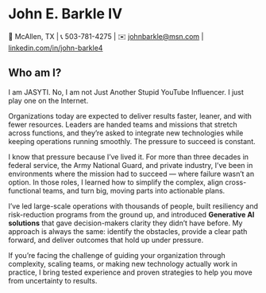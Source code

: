 # John E. Barkle IV

📍 McAllen, TX | 📞 503-781-4275 | ✉️ johnbarkle@msn.com | [linkedin.com/in/john-barkle4](https://www.linkedin.com/in/john-barkle4)

## Who am I?

I am JASYTI.  No, I am not Just Another Stupid YouTube Influencer. I just play one on the Internet. 



Organizations today are expected to deliver results faster, leaner, and with fewer resources. Leaders are handed teams and missions that stretch across functions, and they’re asked to integrate new technologies while keeping operations running smoothly. The pressure to succeed is constant.

I know that pressure because I’ve lived it. For more than three decades in federal service, the Army National Guard, and private industry, I’ve been in environments where the mission had to succeed — where failure wasn’t an option. In those roles, I learned how to simplify the complex, align cross-functional teams, and turn big, moving parts into actionable plans.

I’ve led large-scale operations with thousands of people, built resiliency and risk-reduction programs from the ground up, and introduced **Generative AI solutions** that gave decision-makers clarity they didn’t have before. My approach is always the same: identify the obstacles, provide a clear path forward, and deliver outcomes that hold up under pressure.

If you’re facing the challenge of guiding your organization through complexity, scaling teams, or making new technology actually work in practice, I bring tested experience and proven strategies to help you move from uncertainty to results.

